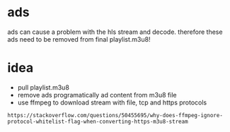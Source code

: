 # ads

ads can cause a problem with the hls stream and decode.
therefore these ads need to be removed from final playlist.m3u8!

# idea

-   pull playlist.m3u8
-   remove ads programatically ad content from m3u8 file
-   use ffmpeg to download stream with file, tcp and https protocols

`https://stackoverflow.com/questions/50455695/why-does-ffmpeg-ignore-protocol-whitelist-flag-when-converting-https-m3u8-stream`
